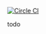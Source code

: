 [![Circle CI](https://circleci.com/gh/forana/Please.svg?style=svg)](https://circleci.com/gh/forana/Please)

todo
